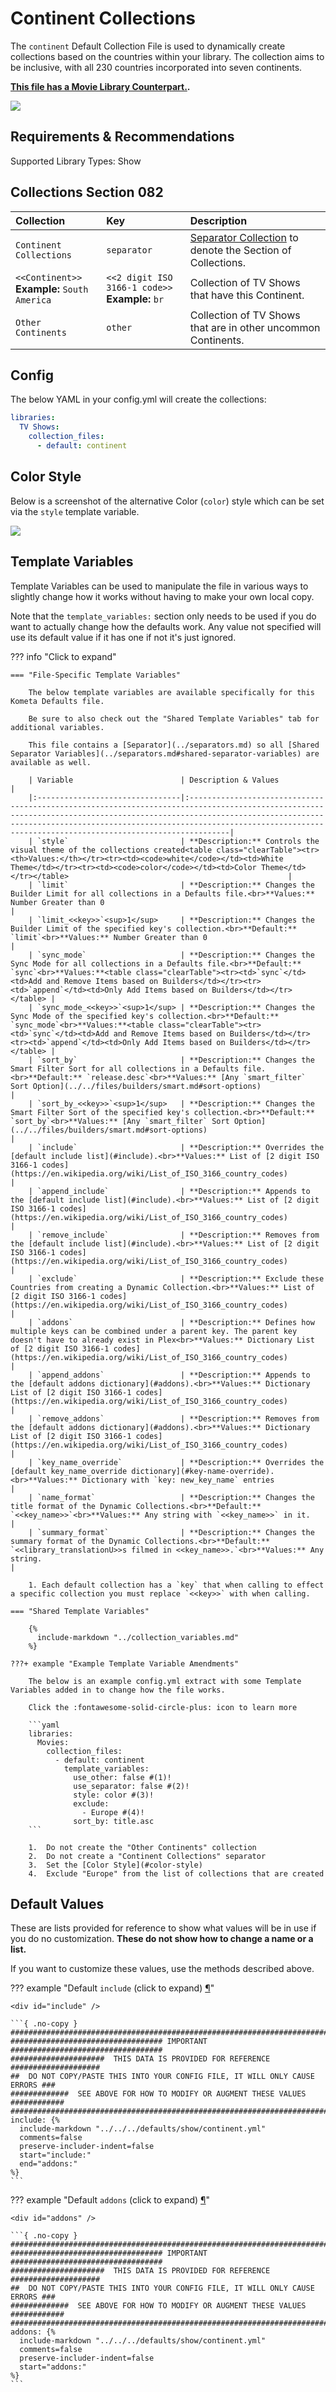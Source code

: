 # Continent Collections

The `continent` Default Collection File is used to dynamically create collections based on the countries within your library. The collection aims to be inclusive, with all 230 countries incorporated into seven continents.

**[This file has a Movie Library Counterpart.](../movie/continent.md).**

![](../images/continent1.png)

## Requirements & Recommendations

Supported Library Types: Show

## Collections Section 082

| Collection                                      | Key                                                | Description                                                                    |
|:------------------------------------------------|:---------------------------------------------------|:-------------------------------------------------------------------------------|
| `Continent Collections`                         | `separator`                                        | [Separator Collection](../separators.md) to denote the Section of Collections. |
| `<<Continent>>`<br>**Example:** `South America` | `<<2 digit ISO 3166-1 code>>`<br>**Example:** `br` | Collection of TV Shows that have this Continent.                               |
| `Other Continents`                              | `other`                                            | Collection of TV Shows that are in other uncommon Continents.                  |

## Config

The below YAML in your config.yml will create the collections:

```yaml
libraries:
  TV Shows:
    collection_files:
      - default: continent
```

## Color Style

Below is a screenshot of the alternative Color (`color`) style which can be set via the `style` template variable.

![](../images/continent2.png)

## Template Variables

Template Variables can be used to manipulate the file in various ways to slightly change how it works without having to make your own local copy.

Note that the `template_variables:` section only needs to be used if you do want to actually change how the defaults work. Any value not specified will use its default value if it has one if not it's just ignored.

??? info "Click to expand"

    === "File-Specific Template Variables"

        The below template variables are available specifically for this Kometa Defaults file.

        Be sure to also check out the "Shared Template Variables" tab for additional variables.

        This file contains a [Separator](../separators.md) so all [Shared Separator Variables](../separators.md#shared-separator-variables) are available as well.

        | Variable                        | Description & Values                                                                                                                                                                                                                                                                             |
        |:--------------------------------|:-------------------------------------------------------------------------------------------------------------------------------------------------------------------------------------------------------------------------------------------------------------------------------------------------|
        | `style`                         | **Description:** Controls the visual theme of the collections created<table class="clearTable"><tr><th>Values:</th></tr><tr><td><code>white</code></td><td>White Theme</td></tr><tr><td><code>color</code></td><td>Color Theme</td></tr></table>                                                 |
        | `limit`                         | **Description:** Changes the Builder Limit for all collections in a Defaults file.<br>**Values:** Number Greater than 0                                                                                                                                                                          |
        | `limit_<<key>>`<sup>1</sup>     | **Description:** Changes the Builder Limit of the specified key's collection.<br>**Default:** `limit`<br>**Values:** Number Greater than 0                                                                                                                                                       |
        | `sync_mode`                     | **Description:** Changes the Sync Mode for all collections in a Defaults file.<br>**Default:** `sync`<br>**Values:**<table class="clearTable"><tr><td>`sync`</td><td>Add and Remove Items based on Builders</td></tr><tr><td>`append`</td><td>Only Add Items based on Builders</td></tr></table> |
        | `sync_mode_<<key>>`<sup>1</sup> | **Description:** Changes the Sync Mode of the specified key's collection.<br>**Default:** `sync_mode`<br>**Values:**<table class="clearTable"><tr><td>`sync`</td><td>Add and Remove Items based on Builders</td></tr><tr><td>`append`</td><td>Only Add Items based on Builders</td></tr></table> |
        | `sort_by`                       | **Description:** Changes the Smart Filter Sort for all collections in a Defaults file.<br>**Default:** `release.desc`<br>**Values:** [Any `smart_filter` Sort Option](../../files/builders/smart.md#sort-options)                                                                                |
        | `sort_by_<<key>>`<sup>1</sup>   | **Description:** Changes the Smart Filter Sort of the specified key's collection.<br>**Default:** `sort_by`<br>**Values:** [Any `smart_filter` Sort Option](../../files/builders/smart.md#sort-options)                                                                                          |
        | `include`                       | **Description:** Overrides the [default include list](#include).<br>**Values:** List of [2 digit ISO 3166-1 codes](https://en.wikipedia.org/wiki/List_of_ISO_3166_country_codes)                                                                                                                 |
        | `append_include`                | **Description:** Appends to the [default include list](#include).<br>**Values:** List of [2 digit ISO 3166-1 codes](https://en.wikipedia.org/wiki/List_of_ISO_3166_country_codes)                                                                                                                |
        | `remove_include`                | **Description:** Removes from the [default include list](#include).<br>**Values:** List of [2 digit ISO 3166-1 codes](https://en.wikipedia.org/wiki/List_of_ISO_3166_country_codes)                                                                                                              |
        | `exclude`                       | **Description:** Exclude these Countries from creating a Dynamic Collection.<br>**Values:** List of [2 digit ISO 3166-1 codes](https://en.wikipedia.org/wiki/List_of_ISO_3166_country_codes)                                                                                                     |
        | `addons`                        | **Description:** Defines how multiple keys can be combined under a parent key. The parent key doesn't have to already exist in Plex<br>**Values:** Dictionary List of [2 digit ISO 3166-1 codes](https://en.wikipedia.org/wiki/List_of_ISO_3166_country_codes)                                   |
        | `append_addons`                 | **Description:** Appends to the [default addons dictionary](#addons).<br>**Values:** Dictionary List of [2 digit ISO 3166-1 codes](https://en.wikipedia.org/wiki/List_of_ISO_3166_country_codes)                                                                                                 |
        | `remove_addons`                 | **Description:** Removes from the [default addons dictionary](#addons).<br>**Values:** Dictionary List of [2 digit ISO 3166-1 codes](https://en.wikipedia.org/wiki/List_of_ISO_3166_country_codes)                                                                                               |
        | `key_name_override`             | **Description:** Overrides the [default key_name_override dictionary](#key-name-override).<br>**Values:** Dictionary with `key: new_key_name` entries                                                                                                                                            |
        | `name_format`                   | **Description:** Changes the title format of the Dynamic Collections.<br>**Default:** `<<key_name>>`<br>**Values:** Any string with `<<key_name>>` in it.                                                                                                                                        |
        | `summary_format`                | **Description:** Changes the summary format of the Dynamic Collections.<br>**Default:** `<<library_translationU>>s filmed in <<key_name>>.`<br>**Values:** Any string.                                                                                                                           |

        1. Each default collection has a `key` that when calling to effect a specific collection you must replace `<<key>>` with when calling.

    === "Shared Template Variables"

        {%
          include-markdown "../collection_variables.md"
        %}
    
    ???+ example "Example Template Variable Amendments"

        The below is an example config.yml extract with some Template Variables added in to change how the file works.
    
        Click the :fontawesome-solid-circle-plus: icon to learn more
        
        ```yaml
        libraries:
          Movies:
            collection_files:
              - default: continent
                template_variables:
                  use_other: false #(1)!
                  use_separator: false #(2)!
                  style: color #(3)!
                  exclude:
                    - Europe #(4)!
                  sort_by: title.asc
        ```
    
        1.  Do not create the "Other Continents" collection
        2.  Do not create a "Continent Collections" separator
        3.  Set the [Color Style](#color-style)
        4.  Exclude "Europe" from the list of collections that are created

## Default Values

These are lists provided for reference to show what values will be in use if you do no customization.  **These do not show how to change a name or a list.**

If you want to customize these values, use the methods described above.

??? example "Default `include` (click to expand) <a class="headerlink" href="#include" title="Permanent link">¶</a>"

    <div id="include" />

    ```{ .no-copy }
    ###############################################################################
    ################################## IMPORTANT ##################################
    #####################  THIS DATA IS PROVIDED FOR REFERENCE ####################
    ##  DO NOT COPY/PASTE THIS INTO YOUR CONFIG FILE, IT WILL ONLY CAUSE ERRORS ###
    #############  SEE ABOVE FOR HOW TO MODIFY OR AUGMENT THESE VALUES ############
    ###############################################################################
    include: {%    
      include-markdown "../../../defaults/show/continent.yml" 
      comments=false
      preserve-includer-indent=false
      start="include:"
      end="addons:"
    %}
    ```

??? example "Default `addons` (click to expand) <a class="headerlink" href="#addons" title="Permanent link">¶</a>"

    <div id="addons" />

    ```{ .no-copy }
    ###############################################################################
    ################################## IMPORTANT ##################################
    #####################  THIS DATA IS PROVIDED FOR REFERENCE ####################
    ##  DO NOT COPY/PASTE THIS INTO YOUR CONFIG FILE, IT WILL ONLY CAUSE ERRORS ###
    #############  SEE ABOVE FOR HOW TO MODIFY OR AUGMENT THESE VALUES ############
    ###############################################################################
    addons: {%    
      include-markdown "../../../defaults/show/continent.yml" 
      comments=false
      preserve-includer-indent=false
      start="addons:"
    %}
    ```

